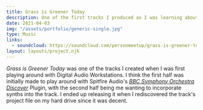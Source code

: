 ```yaml
---
title: Grass is Greener Today
description: One of the first tracks I produced as I was learning about DAW's, published because it sounded good!
date: 2021-04-03
img: "/assets/portfolio/generic-single.jpg"
type: Music
links:
  - soundcloud: https://soundcloud.com/personmeetup/grass-is-greener-today
layout: layouts/project.njk
---
```


_Grass is Greener Today_ was one of the tracks I created when I was first playing around with Digital Audio Workstations. I think the first half was initially made to play around with Spitfire Audio's [_BBC Symphony Orchestra Discover_](https://www.spitfireaudio.com/shop/a-z/bbc-symphony-orchestra-discover/) Plugin, with the second half being me wanting to incorporate synths into the track. I ended up releasing it when I rediscovered the track's project file on my hard drive since it was decent.
